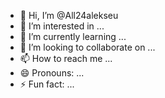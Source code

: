 - 👋 Hi, I’m @All24alekseu
- 👀 I’m interested in ...
- 🌱 I’m currently learning ...
- 💞️ I’m looking to collaborate on ...
- 📫 How to reach me ...
- 😄 Pronouns: ...
- ⚡ Fun fact: ...

<!---
All24alekseu/All24alekseu is a ✨ special ✨ repository because its `README.md` (this file) appears on your GitHub profile.
You can click the Preview link to take a look at your changes.
--->
